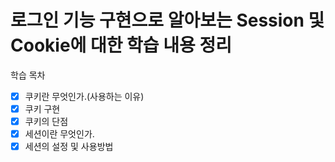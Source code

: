 # 로그인 기능 구현으로 알아보는 Session 및 Cookie에 대한 학습 내용 정리

학습 목차
- [x] 쿠키란 무엇인가.(사용하는 이유)
- [x] 쿠키 구현
- [x] 쿠키의 단점
- [x] 세션이란 무엇인가.
- [x] 세션의 설정 및 사용방법
